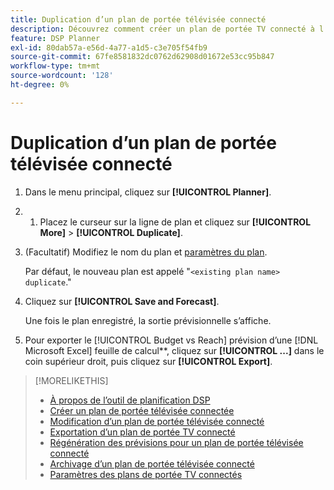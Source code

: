 ```yaml
---
title: Duplication d’un plan de portée télévisée connecté
description: Découvrez comment créer un plan de portée TV connecté à l’aide des paramètres d’un plan existant.
feature: DSP Planner
exl-id: 80dab57a-e56d-4a77-a1d5-c3e705f54fb9
source-git-commit: 67fe8581832dc0762d62908d01672e53cc95b847
workflow-type: tm+mt
source-wordcount: '128'
ht-degree: 0%

---
```


# Duplication d’un plan de portée télévisée connecté

1. Dans le menu principal, cliquez sur **[!UICONTROL Planner]**.

1. 
   1. Placez le curseur sur la ligne de plan et cliquez sur **[!UICONTROL More]** > **[!UICONTROL Duplicate]**.

1. (Facultatif) Modifiez le nom du plan et [paramètres du plan](planner-settings.md).

   Par défaut, le nouveau plan est appelé &quot;`<existing plan name> duplicate`.&quot;

1. Cliquez sur **[!UICONTROL Save and Forecast]**.

   Une fois le plan enregistré, la sortie prévisionnelle s’affiche.

1. Pour exporter le [!UICONTROL Budget vs Reach] prévision d’une [!DNL Microsoft Excel] feuille de calcul**, cliquez sur **[!UICONTROL ...]** dans le coin supérieur droit, puis cliquez sur **[!UICONTROL Export]**.

>[!MORELIKETHIS]
>
>* [À propos de l’outil de planification DSP](planner-about.md)
>* [Créer un plan de portée télévisée connectée](planner-create.md)
>* [Modification d’un plan de portée télévisée connecté](planner-edit.md)
>* [Exportation d’un plan de portée TV connecté](planner-export.md)
>* [Régénération des prévisions pour un plan de portée télévisée connecté](planner-forecast.md)
>* [Archivage d’un plan de portée télévisée connecté](planner-archive.md)
>* [Paramètres des plans de portée TV connectés](planner-settings.md)
